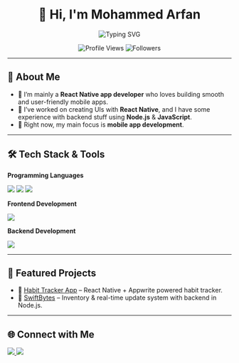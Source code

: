 <h1 align="center">👋 Hi, I'm Mohammed Arfan</h1>
<p align="center">
  <img src="https://readme-typing-svg.demolab.com?font=Montserrat&size=28&duration=3000&pause=500&color=00F7FF&width=500&lines=React+Native+App+Developer;Mobile+App+Enthusiast" alt="Typing SVG" />
</p>



<p align="center">
  <img src="https://komarev.com/ghpvc/?username=ArfanCodes&label=Profile%20Views&color=blue&style=flat-square" alt="Profile Views" /> 
  <img src="https://img.shields.io/github/followers/ArfanCodes?label=Followers&style=flat-square&color=blue" alt="Followers" />
</p>

---

## 🧠 About Me

- 🚀 I’m mainly a **React Native app developer** who loves building smooth and user-friendly mobile apps.  
- 📱 I’ve worked on creating UIs with **React Native**, and I have some experience with backend stuff using **Node.js** & **JavaScript**.  
- 🌱 Right now, my main focus is **mobile app development**.


---

## 🛠 Tech Stack & Tools

**Programming Languages**  
<div>
<img src="https://img.shields.io/badge/C++-00599C?style=for-the-badge&logo=cplusplus&logoColor=white" />
<img src="https://img.shields.io/badge/Java-ED8B00?style=for-the-badge&logo=java&logoColor=white" />
<img src="https://img.shields.io/badge/JavaScript-F7DF1E?style=for-the-badge&logo=javascript&logoColor=black" />
</div>

**Frontend Development**  
<div>
<img src="https://img.shields.io/badge/React_Native-61DAFB?style=for-the-badge&logo=react&logoColor=black" />
</div>

**Backend Development**  
<div>
<img src="https://img.shields.io/badge/Node.js-339933?style=for-the-badge&logo=nodedotjs&logoColor=white" />
</div>

---

## 🚀 Featured Projects
- 🔹 [Habit Tracker App](https://github.com/ArfanCodes/Habit-Tracker-App) – React Native + Appwrite powered habit tracker.  
- 🔹 [SwiftBytes](https://github.com/ArfanCodes/SwiftBytes) – Inventory & real-time update system with backend in Node.js.

---

## 🌐 Connect with Me
<div>
  <a href="https://www.linkedin.com/in/mohammed-arfan-167452171/" target="_blank">
    <img src="https://img.shields.io/badge/LinkedIn-0077B5?style=for-the-badge&logo=linkedin&logoColor=white" />
  </a>
  <a href="https://www.instagram.com/Arfaan.3/" target="_blank">
    <img src="https://img.shields.io/badge/Instagram-E4405F?style=for-the-badge&logo=instagram&logoColor=white" />
  </a>
</div>
